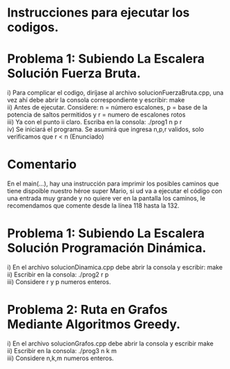 # Instrucciones para ejecutar los codigos.

# Problema 1: Subiendo La Escalera Solución Fuerza Bruta.  
i) Para complicar el codigo, diríjase al archivo solucionFuerzaBruta.cpp, una vez ahí debe abrir la consola correspondiente y escribir: make  
ii) Antes de ejecutar. Considere: n = número escalones, p = base de la potencia de saltos permitidos y r = numero de escalones rotos  
iii) Ya con el punto ii claro. Escriba en la consola: ./prog1 n p r  
iv) Se iniciará el programa. Se asumirá que ingresa n,p,r validos, solo verificamos que r < n (Enunciado)  
# Comentario   
En el main(...), hay una instrucción para imprimir los posibles caminos que tiene dispoible nuestro héroe super Mario, si ud va a ejecutar el código con una entrada muy grande y no quiere ver en la pantalla los caminos, le recomendamos que comente desde la línea 118 hasta la 132.

# Problema 1: Subiendo La Escalera Solución Programación Dinámica.  
i) En el archivo solucionDinamica.cpp debe abrir la consola y escribir: make  
ii) Escribir en la consola: ./prog2 r p  
iii) Considere r y p numeros enteros.  
  
# Problema 2: Ruta en Grafos Mediante Algoritmos Greedy.  

i) En el archivo solucionGrafos.cpp debe abrir la consola y escribir make  
ii) Escribir en la consola: ./prog3 n k m  
iii) Considere n,k,m numeros enteros.  
  
 
 
